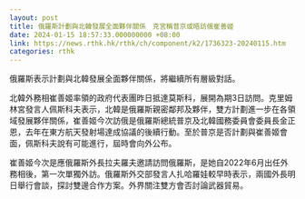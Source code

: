 ```yaml
---
layout: post
title: 俄羅斯計劃與北韓發展全面夥伴關係　克宮稱普京或晤訪俄崔善姬
date: 2024-01-15 18:57:33.000000000 +08:00
link: https://news.rthk.hk/rthk/ch/component/k2/1736323-20240115.htm
categories: rthk
---
```


俄羅斯表示計劃與北韓發展全面夥伴關係，將繼續所有層級對話。

北韓外務相崔善姬率領的政府代表團昨日抵達莫斯科，展開為期3日訪問。克里姆林宮發言人佩斯科夫表示，北韓是俄羅斯親密鄰邦及夥伴，雙方計劃進一步在各領域發展夥伴關係，崔善姬今次訪俄是俄羅斯總統普京及北韓國務委員會委員長金正恩，去年在東方航天發射場達成協議的後續行動。至於普京是否計劃與崔善姬會面，佩斯科夫說有可能進行，屆時會向外公布。

崔善姬今次是應俄羅斯外長拉夫羅夫邀請訪問俄羅斯，是她自2022年6月出任外務相後，第一次單獨外訪。俄羅斯外交部發言人扎哈羅娃較早時表示，兩國外長明日舉行會談，探討雙邊合作方案。外界關注雙方會否討論武器貿易。
